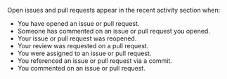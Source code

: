 Open issues and pull requests appear in the recent activity section when:

- You have opened an issue or pull request.
- Someone has commented on an issue or pull request you opened.
- Your issue or pull request was reopened.
- Your review was requested on a pull request.
- You were assigned to an issue or pull request.
- You referenced an issue or pull request via a commit.
- You commented on an issue or pull request.
